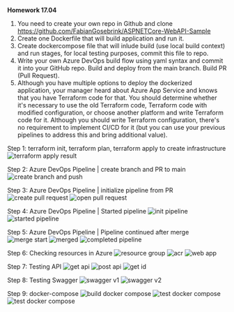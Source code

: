 **Homework 17.04**

1. You need to create your own repo in Github and clone https://github.com/FabianGosebrink/ASPNETCore-WebAPI-Sample
2. Create one Dockerfile that will build application and run it.
3. Create dockercompose file that will inlude build (use local build context) and run stages, for local testing purposes, commit this file to repo.
4. Write your own Azure DevOps build flow using yaml syntax and commit it into your GitHub repo. Build and deploy from the main branch. Build PR (Pull Request).
5. Although you have multiple options to deploy the dockerized application, your manager heard about Azure App Service and knows that you have Terraform code for that. You should  determine whether it's necessary to use the old Terraform code, Terraform code with modified configuration, or choose another platform and write Terraform code for it. Although you should write Terraform configuration, there's no requirement to implement CI/CD for it (but you can use your previous pipelines to address this and bring additional value).

Step 1: terraform init, terraform plan, terraform apply to create infrastructure
![terraform apply result](/images/terraform.png)

Step 2: Azure DevOps Pipeline | create branch and PR to main 
![create branch and push](/images/branch.png)

Step 3: Azure DevOps Pipeline | initialize pipeline from PR
![create pull request](/images/pull_request.png)
![open pull request](/images/open_pull_request.png)

Step 4: Azure DevOps Pipeline | Started pipeline
![init pipeline](/images/init_pipeline.png)
![started pipeline](/images/started_pipeline.png)

Step 5: Azure DevOps Pipeline | Pipeline continued after merge
![merge start](/images/start_merge.png)
![merged](/images/merged.png)
![completed pipeline](/images/completed_pipeline.png)

Step 6: Checking resources in Azure
![resource group](/images/resource_group.png)
![acr](/images/acr.png)
![web app](/images/web_app.png)

Step 7: Testing API
![get api](/images/get_api.png)
![post api](/images/post_api.png)
![get id](/images/get_id.png)

Step 8: Testing Swagger
![swagger v1](/images/swagger_v1.png)
![swagger v2](/images/swagger_v2.png)

Step 9: docker-compose
![build docker compose](/images/build_compose.png)
![test docker compose](/images/test_compose1.png)
![test docker compose](/images/test_compose2.png)